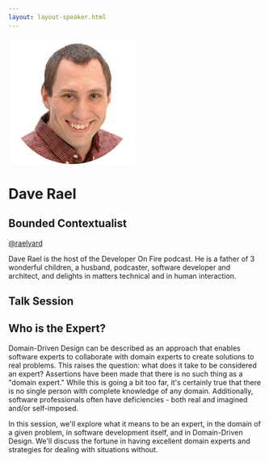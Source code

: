 ```yaml
---
layout: layout-speaker.html
---
```

<div class="container section featured-speaker">
  <div class="row">
    <div class="col-xs-12 col-sm-2 img-container">
      <img class="speaker-page-img" src="../img/speakers/Dave-Rael-ON.png">
    </div>
    <div class="col-xs-12 col-sm-10 copy-container">
        <h1 class="speaker-header">Dave Rael</h1>
      <h2 class="speaker-subtitle">Bounded Contextualist</h2>
      <p class="copy"><a class="speaker-handle" href="https://twitter.com/raelyard" target="_blank">@raelyard</a></p>
        <p class="copy">Dave Rael is the host of the Developer On Fire podcast. He is a father of 3 wonderful children, a husband, podcaster, software developer and architect, and delights in matters technical and in human interaction.</p>
        <h2 class="speaker-subheader">Talk Session</h2>
        <h2 class="speaker-subheader gold">Who is the Expert?</h2>
        <p class="copy">Domain-Driven Design can be described as an approach that enables software experts to collaborate with domain experts to create solutions to real problems. This raises the question: what does it take to be considered an expert? Assertions have been made that there is no such thing as a "domain expert." While this is going a bit too far, it's certainly true that there is no single person with complete knowledge of any domain. Additionally, software professionals often have deficiencies - both real and imagined and/or self-imposed.</p>
        <p class="copy">In this session, we'll explore what it means to be an expert, in the domain of a given problem, in software development itself, and in Domain-Driven Design. We'll discuss the fortune in having excellent domain experts and strategies for dealing with situations without.</p>
    </div>
  </div>
</div>